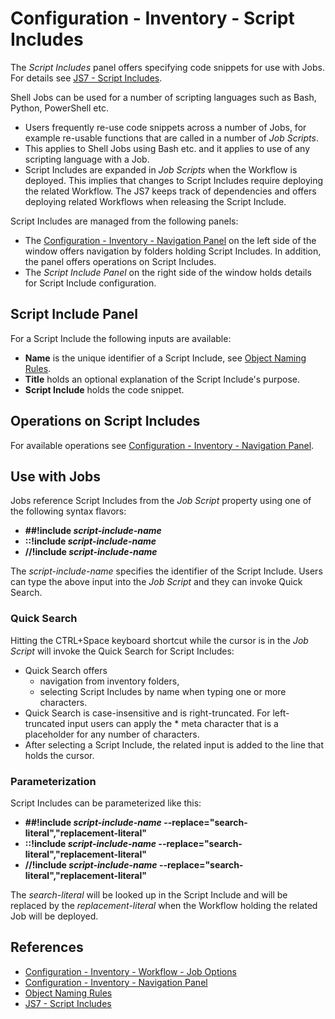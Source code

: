 # Configuration - Inventory - Script Includes

The *Script Includes* panel offers specifying code snippets for use with Jobs. For details see [JS7 - Script Includes](https://kb.sos-berlin.com/display/JS7/JS7+-+Script+Includes).

Shell Jobs can be used for a number of scripting languages such as Bash, Python, PowerShell etc.

- Users frequently re-use code snippets across a number of Jobs, for example re-usable functions that are called in a number of *Job Scripts*.
- This applies to Shell Jobs using Bash etc. and it applies to use of any scripting language with a Job.
- Script Includes are expanded in *Job Scripts* when the Workflow is deployed. This implies that changes to Script Includes require deploying the related Workflow. The JS7 keeps track of dependencies and offers deploying related Workflows when releasing the Script Include.

Script Includes are managed from the following panels:

- The [Configuration - Inventory - Navigation Panel](/configuration-inventory-navigation) on the left side of the window offers navigation by folders holding Script Includes. In addition, the panel offers operations on Script Includes.
- The *Script Include Panel* on the right side of the window holds details for Script Include configuration.

## Script Include Panel

For a Script Include the following inputs are available:

- **Name** is the unique identifier of a Script Include, see [Object Naming Rules](/object-naming-rules).
- **Title** holds an optional explanation of the Script Include's purpose.
- **Script Include** holds the code snippet.

## Operations on Script Includes

For available operations see [Configuration - Inventory - Navigation Panel](/configuration-inventory-navigation).

## Use with Jobs

Jobs reference Script Includes from the *Job Script* property using one of the following syntax flavors:

- **\#\#!include *script-include-name***
- **::!include *script-include-name***
- **//!include *script-include-name***

The *script-include-name* specifies the identifier of the Script Include. Users can type the above input into the *Job Script* and they can invoke Quick Search.

### Quick Search

Hitting the CTRL+Space keyboard shortcut while the cursor is in the *Job Script* will invoke the Quick Search for Script Includes:

- Quick Search offers 
  - navigation from inventory folders,
  - selecting Script Includes by name when typing one or more characters.
- Quick Search is case-insensitive and is right-truncated. For left-truncated input users can apply the \* meta character that is a placeholder for any number of characters.
- After selecting a Script Include, the related input is added to the line that holds the cursor.

### Parameterization

Script Includes can be parameterized like this:

- **\#\#!include *script-include-name* --replace="search-literal","replacement-literal"**
- **::!include *script-include-name* --replace="search-literal","replacement-literal"**
- **//!include *script-include-name* --replace="search-literal","replacement-literal"**

The *search-literal* will be looked up in the Script Include and will be replaced by the *replacement-literal* when the Workflow holding the related Job will be deployed.

## References

- [Configuration - Inventory - Workflow - Job Options](/configuration-inventory-workflow-job-options)
- [Configuration - Inventory - Navigation Panel](/configuration-inventory-navigation)
- [Object Naming Rules](/object-naming-rules)
- [JS7 - Script Includes](https://kb.sos-berlin.com/display/JS7/JS7+-+Script+Includes)
